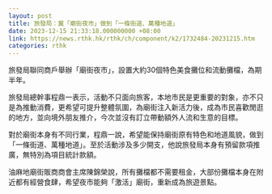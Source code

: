 ```yaml
---
layout: post
title: 旅發局：冀「廟街夜市」做到「一條街道、萬種地道」
date: 2023-12-15 21:33:18.000000000 +08:00
link: https://news.rthk.hk/rthk/ch/component/k2/1732484-20231215.htm
categories: rthk
---
```


旅發局聯同商戶舉辦「廟街夜市」，設置大約30個特色美食攤位和流動攤檔，為期半年。

旅發局總幹事程鼎一表示，活動不只面向旅客，本地市民是更重要的對象，亦不只是為推動消費，更希望可提升整體氛圍，為廟街注入新活力後，成為市民喜歡閒逛的地方，並向境外朋友推介，今次並沒有訂立帶動額外人流和生意的目標。

對於廟街本身有不同行業，程鼎一說，希望能保持廟街原有特色和地道風貌，做到「一條街道、萬種地道」。至於活動涉及多少開支，他說旅發局本身有預留款項推廣，無特別為項目統計款額。 

油麻地廟街販商商會主席陳錦榮說，所有攤檔都不需要租金，大部份攤檔本身在附近都有經營食肆，希望夜市能夠「激活」廟街，重新成為旅遊景點。
